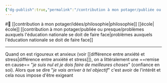 ```yaml
---
{"dg-publish":true,"permalink":"/contribution à mon potager/publiée ou presque/ne pas être rigoureux par anxiété mais plutôt être exigeant par intérêt/"}
---
```


#🌲  [[contribution à mon potager/idées/philosophie\|philosophie]] [[école\|école]] [[contribution à mon potager/publiée ou presque/problèmes auxquels l'éducation nationale se doit de faire face\|problèmes auxquels l'éducation nationale se doit de faire face]]

---
Quand on est rigoureux et anxieux (voir [[différence entre anxiété et stress\|différence entre anxiété et stress]]), on a littéralement une ==remise en cause== "*je suis nul et je dois faire de meilleures choses*" (confiance en soi). Alors que se dire "*je vais arriver à tel objectif*" c'est avoir de l'intérêt et cela nous impose d'être exigeant